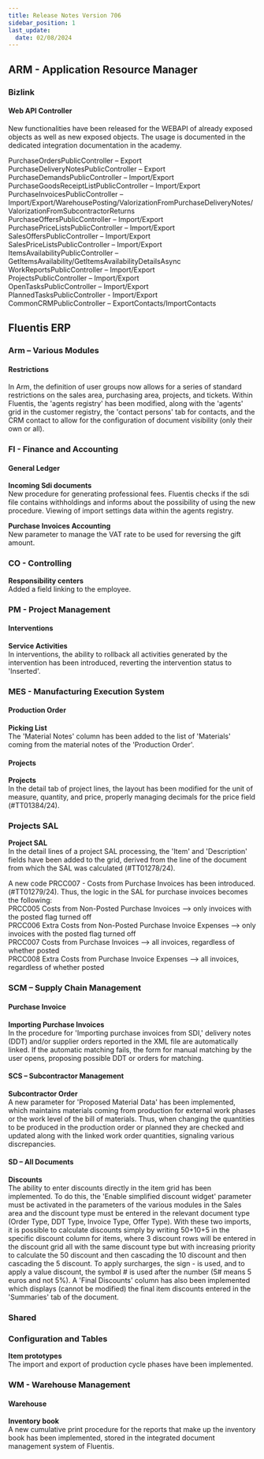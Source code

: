 ```yaml
---
title: Release Notes Version 706 
sidebar_position: 1
last_update:
  date: 02/08/2024
---
```


## ARM - Application Resource Manager

### Bizlink

#### Web API Controller

New functionalities have been released for the WEBAPI of already exposed objects as well as new exposed objects. The usage is documented in the dedicated integration documentation in the academy.

PurchaseOrdersPublicController – Export  
PurchaseDeliveryNotesPublicController – Export  
PurchaseDemandsPublicController – Import/Export  
PurchaseGoodsReceiptListPublicController – Import/Export  
PurchaseInvoicesPublicController – Import/Export/WarehousePosting/ValorizationFromPurchaseDeliveryNotes/ValorizationFromSubcontractorReturns  
PurchaseOffersPublicController – Import/Export  
PurchasePriceListsPublicController – Import/Export  
SalesOffersPublicController – Import/Export  
SalesPriceListsPublicController – Import/Export  
ItemsAvailabilityPublicController – GetItemsAvailability/GetItemsAvailabilityDetailsAsync  
WorkReportsPublicController – Import/Export  
ProjectsPublicController – Import/Export  
OpenTasksPublicController – Import/Export  
PlannedTasksPublicController - Import/Export  
CommonCRMPublicController – ExportContacts/ImportContacts  

## Fluentis ERP

### Arm – Various Modules 

#### Restrictions 

In Arm, the definition of user groups now allows for a series of standard restrictions on the sales area, purchasing area, projects, and tickets. Within Fluentis, the 'agents registry' has been modified, along with the 'agents' grid in the customer registry, the 'contact persons' tab for contacts, and the CRM contact to allow for the configuration of document visibility (only their own or all).

### FI - Finance and Accounting	 

#### General Ledger 

**Incoming Sdi documents**  
New procedure for generating professional fees. Fluentis checks if the sdi file contains withholdings and informs about the possibility of using the new procedure. Viewing of import settings data within the agents registry.

**Purchase Invoices Accounting**    
New parameter to manage the VAT rate to be used for reversing the gift amount.

### CO - Controlling	 

**Responsibility centers**  
Added a field linking to the employee.

### PM - Project Management	 

#### Interventions

**Service Activities**  
In interventions, the ability to rollback all activities generated by the intervention has been introduced, reverting the intervention status to 'Inserted'.

### MES - Manufacturing Execution System

#### Production Order

**Picking List**  
The 'Material Notes' column has been added to the list of 'Materials' coming from the material notes of the 'Production Order'. 

#### Projects

**Projects**  
In the detail tab of project lines, the layout has been modified for the unit of measure, quantity, and price, properly managing decimals for the price field (#TT01384/24).

### Projects SAL  

**Project SAL**  
In the detail lines of a project SAL processing, the 'Item' and 'Description' fields have been added to the grid, derived from the line of the document from which the SAL was calculated (#TT01278/24).  

A new code PRCC007 - Costs from Purchase Invoices has been introduced. (#TT01279/24). Thus, the logic in the SAL for purchase invoices becomes the following:  
PRCC005            Costs from Non-Posted Purchase Invoices  --> only invoices with the posted flag turned off  
PRCC006            Extra Costs from Non-Posted Purchase Invoice Expenses  --> only invoices with the posted flag turned off  
PRCC007            Costs from Purchase Invoices             --> all invoices, regardless of whether posted  
PRCC008            Extra Costs from Purchase Invoice Expenses --> all invoices, regardless of whether posted  

### SCM – Supply Chain Management

#### Purchase Invoice

**Importing Purchase Invoices**  
In the procedure for 'Importing purchase invoices from SDI,' delivery notes (DDT) and/or supplier orders reported in the XML file are automatically linked. If the automatic matching fails, the form for manual matching by the user opens, proposing possible DDT or orders for matching.

#### SCS – Subcontractor Management

**Subcontractor Order**  
A new parameter for 'Proposed Material Data' has been implemented, which maintains materials coming from production for external work phases or the work level of the bill of materials. Thus, when changing the quantities to be produced in the production order or planned they are checked and updated along with the linked work order quantities, signaling various discrepancies.

#### SD – All Documents

**Discounts**  
The ability to enter discounts directly in the item grid has been implemented. To do this, the 'Enable simplified discount widget' parameter must be activated in the parameters of the various modules in the Sales area and the discount type must be entered in the relevant document type (Order Type, DDT Type, Invoice Type, Offer Type). With these two imports, it is possible to calculate discounts simply by writing 50+10+5 in the specific discount column for items, where 3 discount rows will be entered in the discount grid all with the same discount type but with increasing priority to calculate the 50 discount and then cascading the 10 discount and then cascading the 5 discount. To apply surcharges, the sign - is used, and to apply a value discount, the symbol # is used after the number (5# means 5 euros and not 5%). A 'Final Discounts' column has also been implemented which displays (cannot be modified) the final item discounts entered in the 'Summaries' tab of the document.

### Shared

### Configuration and Tables	

**Item prototypes**  
The import and export of production cycle phases have been implemented.

### WM - Warehouse Management

#### Warehouse

**Inventory book**  
A new cumulative print procedure for the reports that make up the inventory book has been implemented, stored in the integrated document management system of Fluentis.